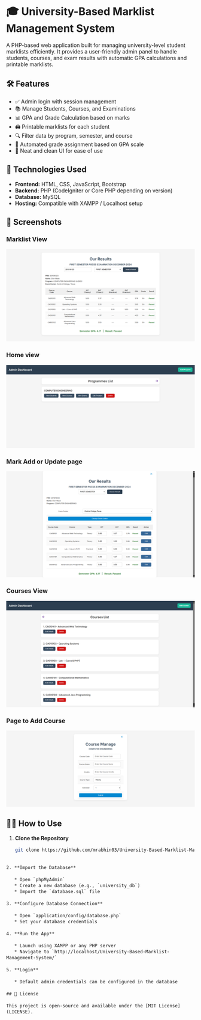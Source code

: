 # 🎓 University-Based Marklist Management System

A PHP-based web application built for managing university-level student marklists efficiently. It provides a user-friendly admin panel to handle students, courses, and exam results with automatic GPA calculations and printable marklists.

## 🛠️ Features

- ✅ Admin login with session management
- 📚 Manage Students, Courses, and Examinations
- 📊 GPA and Grade Calculation based on marks
- 🖨️ Printable marklists for each student
- 🔍 Filter data by program, semester, and course
- 🧮 Automated grade assignment based on GPA scale
- 🧾 Neat and clean UI for ease of use

## 🚀 Technologies Used

- **Frontend:** HTML, CSS, JavaScript, Bootstrap  
- **Backend:** PHP (CodeIgniter or Core PHP depending on version)  
- **Database:** MySQL  
- **Hosting:** Compatible with XAMPP / Localhost setup


## 📸 Screenshots

### Marklist View
![Results Page](screenshots/Results.png)

### Home view
![Home](screenshots/Home(Program).png)

### Mark Add or Update page
![Update page](screenshots/AddOrUpdateMarks.png)

### Courses View
![Courses View](screenshots/CourseDetails.png)

### Page to Add Course
![Add Course](screenshots/AddCourse.png)

## 🧑‍💻 How to Use

1. **Clone the Repository**
   ```bash
   git clone https://github.com/mrabhin03/University-Based-Marklist-Management-System
````

2. **Import the Database**

   * Open `phpMyAdmin`
   * Create a new database (e.g., `university_db`)
   * Import the `database.sql` file

3. **Configure Database Connection**

   * Open `application/config/database.php`
   * Set your database credentials

4. **Run the App**

   * Launch using XAMPP or any PHP server
   * Navigate to `http://localhost/University-Based-Marklist-Management-System/`

5. **Login**

   * Default admin credentials can be configured in the database

## 📄 License

This project is open-source and available under the [MIT License](LICENSE).